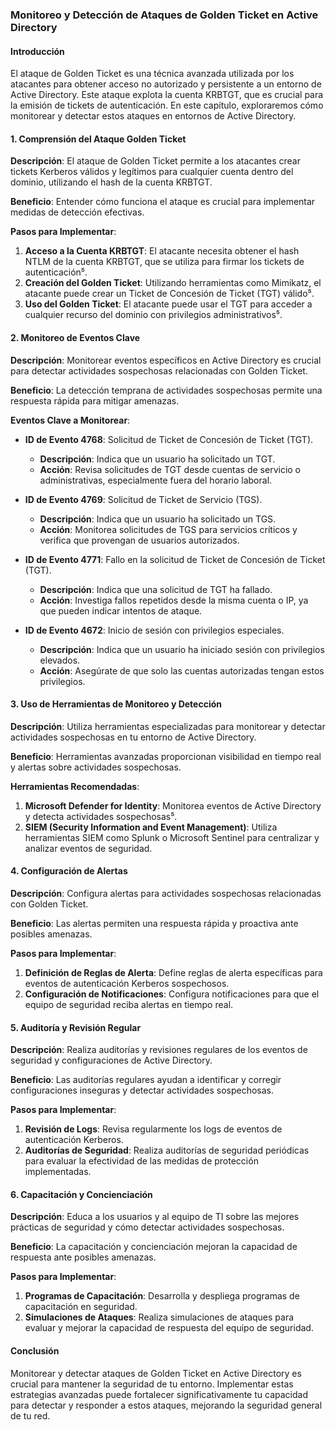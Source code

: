 ### Monitoreo y Detección de Ataques de Golden Ticket en Active Directory

#### Introducción
El ataque de Golden Ticket es una técnica avanzada utilizada por los atacantes para obtener acceso no autorizado y persistente a un entorno de Active Directory. Este ataque explota la cuenta KRBTGT, que es crucial para la emisión de tickets de autenticación. En este capítulo, exploraremos cómo monitorear y detectar estos ataques en entornos de Active Directory.

#### 1. Comprensión del Ataque Golden Ticket
**Descripción**: El ataque de Golden Ticket permite a los atacantes crear tickets Kerberos válidos y legítimos para cualquier cuenta dentro del dominio, utilizando el hash de la cuenta KRBTGT.

**Beneficio**: Entender cómo funciona el ataque es crucial para implementar medidas de detección efectivas.

**Pasos para Implementar**:
1. **Acceso a la Cuenta KRBTGT**: El atacante necesita obtener el hash NTLM de la cuenta KRBTGT, que se utiliza para firmar los tickets de autenticación⁵.
2. **Creación del Golden Ticket**: Utilizando herramientas como Mimikatz, el atacante puede crear un Ticket de Concesión de Ticket (TGT) válido⁵.
3. **Uso del Golden Ticket**: El atacante puede usar el TGT para acceder a cualquier recurso del dominio con privilegios administrativos⁵.

#### 2. Monitoreo de Eventos Clave
**Descripción**: Monitorear eventos específicos en Active Directory es crucial para detectar actividades sospechosas relacionadas con Golden Ticket.

**Beneficio**: La detección temprana de actividades sospechosas permite una respuesta rápida para mitigar amenazas.

**Eventos Clave a Monitorear**:
- **ID de Evento 4768**: Solicitud de Ticket de Concesión de Ticket (TGT).
  - **Descripción**: Indica que un usuario ha solicitado un TGT.
  - **Acción**: Revisa solicitudes de TGT desde cuentas de servicio o administrativas, especialmente fuera del horario laboral.

- **ID de Evento 4769**: Solicitud de Ticket de Servicio (TGS).
  - **Descripción**: Indica que un usuario ha solicitado un TGS.
  - **Acción**: Monitorea solicitudes de TGS para servicios críticos y verifica que provengan de usuarios autorizados.

- **ID de Evento 4771**: Fallo en la solicitud de Ticket de Concesión de Ticket (TGT).
  - **Descripción**: Indica que una solicitud de TGT ha fallado.
  - **Acción**: Investiga fallos repetidos desde la misma cuenta o IP, ya que pueden indicar intentos de ataque.

- **ID de Evento 4672**: Inicio de sesión con privilegios especiales.
  - **Descripción**: Indica que un usuario ha iniciado sesión con privilegios elevados.
  - **Acción**: Asegúrate de que solo las cuentas autorizadas tengan estos privilegios.

#### 3. Uso de Herramientas de Monitoreo y Detección
**Descripción**: Utiliza herramientas especializadas para monitorear y detectar actividades sospechosas en tu entorno de Active Directory.

**Beneficio**: Herramientas avanzadas proporcionan visibilidad en tiempo real y alertas sobre actividades sospechosas.

**Herramientas Recomendadas**:
1. **Microsoft Defender for Identity**: Monitorea eventos de Active Directory y detecta actividades sospechosas⁵.
2. **SIEM (Security Information and Event Management)**: Utiliza herramientas SIEM como Splunk o Microsoft Sentinel para centralizar y analizar eventos de seguridad.

#### 4. Configuración de Alertas
**Descripción**: Configura alertas para actividades sospechosas relacionadas con Golden Ticket.

**Beneficio**: Las alertas permiten una respuesta rápida y proactiva ante posibles amenazas.

**Pasos para Implementar**:
1. **Definición de Reglas de Alerta**: Define reglas de alerta específicas para eventos de autenticación Kerberos sospechosos.
2. **Configuración de Notificaciones**: Configura notificaciones para que el equipo de seguridad reciba alertas en tiempo real.

#### 5. Auditoría y Revisión Regular
**Descripción**: Realiza auditorías y revisiones regulares de los eventos de seguridad y configuraciones de Active Directory.

**Beneficio**: Las auditorías regulares ayudan a identificar y corregir configuraciones inseguras y detectar actividades sospechosas.

**Pasos para Implementar**:
1. **Revisión de Logs**: Revisa regularmente los logs de eventos de autenticación Kerberos.
2. **Auditorías de Seguridad**: Realiza auditorías de seguridad periódicas para evaluar la efectividad de las medidas de protección implementadas.

#### 6. Capacitación y Concienciación
**Descripción**: Educa a los usuarios y al equipo de TI sobre las mejores prácticas de seguridad y cómo detectar actividades sospechosas.

**Beneficio**: La capacitación y concienciación mejoran la capacidad de respuesta ante posibles amenazas.

**Pasos para Implementar**:
1. **Programas de Capacitación**: Desarrolla y despliega programas de capacitación en seguridad.
2. **Simulaciones de Ataques**: Realiza simulaciones de ataques para evaluar y mejorar la capacidad de respuesta del equipo de seguridad.

#### Conclusión
Monitorear y detectar ataques de Golden Ticket en Active Directory es crucial para mantener la seguridad de tu entorno. Implementar estas estrategias avanzadas puede fortalecer significativamente tu capacidad para detectar y responder a estos ataques, mejorando la seguridad general de tu red.
